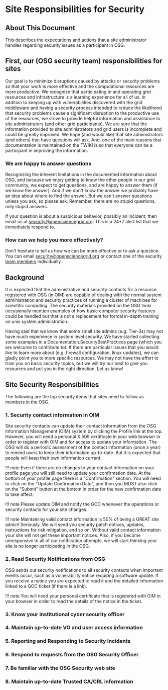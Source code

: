 # Site Responsibilities for Security

## About This Document

This describes the expectations and actions that a site administrator handles regarding security issues as a participant in OSG.

## First, our (OSG security team) responsibilities for sites

Our goal is to minimize disruptions caused by attacks or security problems so that your work is more effective and the computational resources are more productive. We recognize that participating in and operating grid resources and infrastructure is a learning experience for all of us. In addition to keeping up with vulnerabilities discovered with the grid middleware and having a security process intended to reduce the likelihood that security problems cause a significant disruption to the productive use of the resources, we strive to provide helpful information and assistance to site administrators (and other grid participants). We are sure that the information provided to site administrators and grid users is incomplete and could be greatly improved. We hope (and would like) that site administrators (and others) that have questions will ask. And, one of the main reasons that documentation is maintained on the TWIKI is so that everyone can be a participant in improving the information.

### We are happy to answer questions

Recognizing the inherent limitations in the documented information about OSG, and because we enjoy getting to know the other people in our grid community, we expect to get questions, and are happy to answer them (if we know the answer). And if we don't know the answer we probably have an idea about where to find the answer. But we can't answer questions unless you ask, so please ask. Remember, there are no stupid questions, only stupid answers.

If your question is about a suspicious behavior, possibly an incident, then email us at <security@opensciencegrid.org>. This is a 24\*7 alert list that we immediately respond to.

### How can we help you more effectively?

Don't hesitate to tell us how we can be more effective or to ask a question. You can email <security@opensciencegrid.org> or contact one of the security [team members](https://opensciencegrid.github.io/security/#team-members) individually.

## Background

It is expected that the administrative and security contacts for a resource registered with OSG (in OIM) are capable of dealing with the normal system administration and security practices of running a cluster of machines for scientific computing. The security materials provided on the OSG twiki occasionally mention examples of how basic computer security features could be handled but that is not a replacement for formal in-depth training on unix system administration.

Having said that we know that some small site admins (e.g. Tier-3s) may not have much experience in system level security. We have started collecting some examples in a Documentation.SecurityBestPractices page (which you are welcome to contribute to). If there are particular issues that you would like to learn more about (e.g. firewall configuration, linux updates), we can gladly point you to more specific resources. We may not have the effort to train you on basic security topics, but we will try our best to give you resources and put you in the right direction. Let us know!

## Site Security Responsibilities

The following are the top security items that sites need to follow as members in the OSG. 

### 1. Security contact information in OIM

Site security contacts can update their contact information from the OSG Information Management (OIM) system by clicking the Profile link at the top. However, you will need a personal X.509 certificate in your web browser in order to register with OIM and for access to update your information. The OSG will do a periodic assessment of the contact information (once a year) to remind users to keep their information up-to-date. But it is expected that people will keep their own information current.

!!! note
    Even if there are no changes to your contact information on your profile page you will still need to update your confirmation date. At the bottom of your profile page there is a "Confirmation" section. You will need to click on the "Update Confirmation Date", and then you MUST also click on the "Submit" button at the bottom in order for the new confirmation date to take affect.

!!! note
    Please update OIM and notify the GOC whenever the operations or security contacts for your site changes.

!!! note
    Maintaining valid contact information is 50% of being a GREAT site admin! Seriously. We will send you security patch notices, updates, instructions for risk mitigation, and so on. Without valid contact information your site will not get these important notices. Also, if you become unresponsive to all of our notification attempts, we will start thinking your site is no longer participating in the OSG.
    
### 2. Read Security Notifications from OSG

OSG sends out security notifications to all security contacts when important events occur, such as a vulnerability notice requiring a software update. If you receive a notice you are expected to read it and the detailed information linked to a GOC ticket (if there is a link).

!!! note
    You will need your personal certificate that is registered with OIM in your browser in order to read the details of the notice in the ticket.
    
### 3. Know your institutional cyber security officer

### 4. Maintain up-to-date VO and user access information

### 5. Reporting and Responding to Security Incidents

### 6. Respond to requests from the OSG Security Officer 

### 7. Be familiar with the OSG Security web site

### 8. Maintain up-to-date Trusted CA/CRL information

